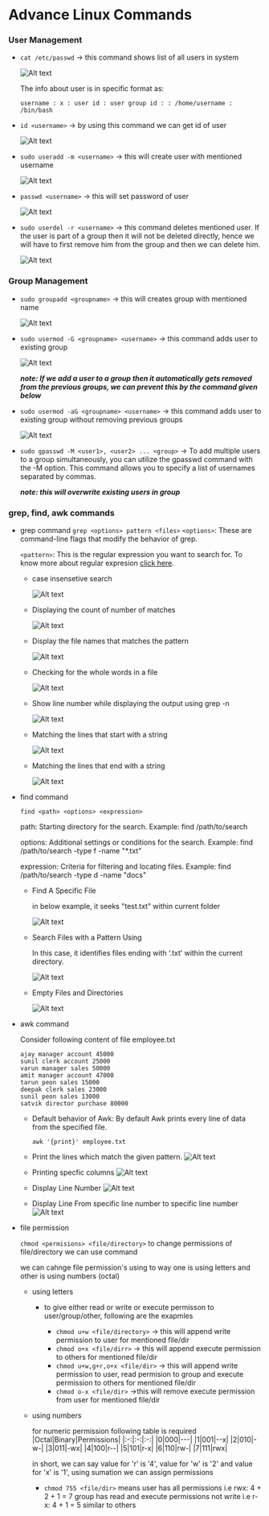 # Advance Linux Commands
### User Management
- ```cat /etc/passwd``` -> this command shows list of all users in system

    ![Alt text](./images/image-2.png)

    The info about user is in specific format as:
    ```
    username : x : user id : user group id : : /home/username : /bin/bash 
    ```

- ```id <username>``` -> by using this command we can get id of user

    ![Alt text](./images/image-3.png)

- ```sudo useradd -m <username>``` -> this will create user with mentioned username

    ![Alt text](./images/image-4.png)

- ```passwd <username>``` -> this will set password of user 

    ![Alt text](./images/image-5.png)

- ```sudo userdel -r <username>``` -> this command deletes mentioned user. If the user is part of a group then it will not be deleted directly, hence we will have to first remove him from the group and then we can delete him.

    ![Alt text](./images/image-6.png)

### Group Management
- ```sudo groupadd <groupname>``` -> this will creates group with mentioned name

    ![Alt text](./images/image-7.png)

- ```sudo usermod -G <groupname> <username>``` -> this command adds user to existing group

    ![Alt text](./images/image-8.png)

    ***note: If we add a user to a group then it automatically gets removed from the previous groups, we can prevent this by the command given below***

- ```sudo usermod -aG <groupname> <username>``` -> this command adds user to existing group without removing previous groups

    ![Alt text](./images/image-9.png)

- ```sudo gpasswd -M <user1>, <user2> ... <group>``` -> To add multiple users to a group simultaneously, you can utilize the gpasswd command with the -M option. This command allows you to specify a list of usernames separated by commas.

    ***note: this will overwrite existing users in group***

### grep, find, awk commands
- grep command ```grep <options> pattern <files>```
    ```<options>```: These are command-line flags that modify the behavior of grep. 

    ```<pattern>```: This is the regular expression you want to search for. To know more about regular expresion [click here](https://www.geeksforgeeks.org/write-regular-expressions/).
    
    - case insensetive search

        ![Alt text](./images/image-10.png)
    
    - Displaying the count of number of matches

        ![Alt text](./images/image-11.png)

    - Display the file names that matches the pattern

        ![Alt text](./images/image-12.png)
    
    - Checking for the whole words in a file

        ![Alt text](./images/image-13.png)

    - Show line number while displaying the output using grep -n

        ![Alt text](./images/image-14.png)
    
    - Matching the lines that start with a string

        ![Alt text](./images/image-15.png)

    - Matching the lines that end with a string

        ![Alt text](./images/image-16.png)

- find command

    ```find <path> <options> <expression>```

    path: Starting directory for the search.
    Example: find /path/to/search

    options: Additional settings or conditions for the search.
    Example: find /path/to/search -type f -name "*.txt"

    expression: Criteria for filtering and locating files.
    Example: find /path/to/search -type d -name "docs"

    - Find A Specific File
        
        in below example, it seeks "test.txt" within current folder

        ![Alt text](./images/image-17.png)
    
    - Search Files with a Pattern Using

        In this case, it identifies files ending with ‘.txt’ within the current directory.

        ![Alt text](./images/image-18.png)
    
    - Empty Files and Directories

        ![Alt text](./images/image-19.png)
    
- awk command

    Consider following content of file employee.txt
    ```
    ajay manager account 45000
    sunil clerk account 25000
    varun manager sales 50000
    amit manager account 47000
    tarun peon sales 15000
    deepak clerk sales 23000
    sunil peon sales 13000
    satvik director purchase 80000
    ```

    - Default behavior of Awk: By default Awk prints every line of data from the specified file.

        ```awk '{print}' employee.txt```
    
    - Print the lines which match the given pattern.
        ![Alt text](./images/image-20.png)
    
    - Printing specfic columns
        ![Alt text](./images/image-21.png)

    - Display Line Number
        ![Alt text](./images/image-22.png)

    - Display Line From specific line number to specific line number
        ![Alt text](./images/image-23.png)

- file permission
    
    ```chmod <permisions> <file/directory>``` to change permissions of file/directory we can use command

    we can cahnge file permission's using to way one is using letters and other is using numbers (octal)

    - using letters
        
        - to give either read or write or execute permisson to user/group/other, following are the exapmles

            - ```chmod u+w <file/directory>``` -> this will append write permission to user for mentioned file/dir
            - ```chmod o+x <file/dirr>``` -> this will append execute permission to others for mentioned file/dir
            - ```chmod u+w,g+r,o+x <file/dir>``` -> this will append write permission to user, read permision to group and execute permission to others for mentioned file/dir
            - ```chmod o-x <file/dir>``` ->this will remove execute permission from user for mentioned file/dir
    
    - using numbers
        
        for numeric permission following table is required
        |Octal|Binary|Permissions|
        |:-:|:-:|:-:|
        |0|000|---|
        |1|001|--x|
        |2|010|-w-|
        |3|011|-wx|
        |4|100|r--|
        |5|101|r-x|
        |6|110|rw-|
        |7|111|rwx|

        in short, we can say value for 'r' is '4', value for 'w' is '2' and value for 'x' is '1', using sumation we can assign permissions

        - ```chmod 755 <file/dir>``` means
        user has all permissions i.e rwx: 4 + 2 + 1 = 7
        group has read and execute permissions not write i.e r-x: 4 + 1 = 5
        similar to others
